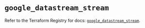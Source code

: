 # `google_datastream_stream`

Refer to the Terraform Registry for docs: [`google_datastream_stream`](https://registry.terraform.io/providers/hashicorp/google/5.12.0/docs/resources/datastream_stream).
